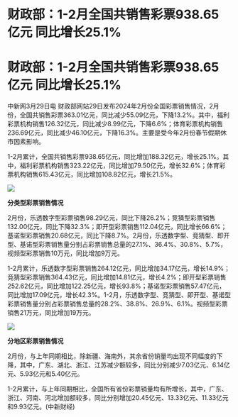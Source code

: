 # 财政部：1-2月全国共销售彩票938.65亿元 同比增长25.1%

# 财政部：1-2月全国共销售彩票938.65亿元 同比增长25.1%

中新网3月29日电
财政部网站29日发布2024年2月份全国彩票销售情况，2月份，全国共销售彩票363.01亿元，同比减少55.09亿元，下降13.2%。其中，福利彩票机构销售126.32亿元，同比减少8.99亿元，下降6.6%；体育彩票机构销售236.69亿元，同比减少46.10亿元，下降16.3%。主要是受今年2月份春节假期休市因素影响。

1-2月累计，全国共销售彩票938.65亿元，同比增加188.32亿元，增长25.1%。其中，福利彩票机构销售323.22亿元，同比增加79.50亿元，增长32.6%；体育彩票机构销售615.43亿元，同比增加108.82亿元，增长21.5%。

![](https://inews.gtimg.com/om_bt/OF0muInOEl89K78P7ObRGk2i3HxIwWqT99QUvARWO8xfsAA/1000)

**分类型彩票销售情况**

2月份，乐透数字型彩票销售98.29亿元，同比下降26.2%；竞猜型彩票销售132.00亿元，同比下降32.3%；即开型彩票销售112.04亿元，同比增长66.6%；基诺型彩票销售20.68亿元，同比下降8.7%。2月份，乐透数字型、竞猜型、即开型、基诺型彩票销售量分别占彩票销售总量的27.1%、36.4%、30.8%、5.7%，视频型彩票销售10万元，同比增加9万元。

1-2月累计，乐透数字型彩票销售264.12亿元，同比增加34.17亿元，增长14.9%；竞猜型彩票销售364.43亿元，同比增加14.81亿元，增长4.2%；即开型彩票销售252.62亿元，同比增加122.25亿元，增长93.8%；基诺型彩票销售57.47亿元，同比增加17.09亿元，增长42.3%。1-2月，乐透数字型、竞猜型、即开型、基诺型彩票销售量分别占彩票销售总量的28.2%、38.8%、26.9%、6.1%。视频型彩票销售21万元，同比增加19万元。

![](https://inews.gtimg.com/news_bt/O0bT_Q1v-IIFkUbve4o23dxMornxXmT30jkosSpQh8EIYAA/1000)

**分地区彩票销售情况**

2月份，与上年同期相比，除新疆、海南外，其余省份销量均出现不同幅度的下降，其中，广东、湖北、浙江、江苏减少额较多，同比分别减少7.03亿元、6.14亿元、5.93亿元和5.40亿元。

1-2月累计，与上年同期相比，全国所有省份彩票销量均有所增长，其中，广东、浙江、河南、河北增加额较多，同比分别增加20.45亿元、13.33亿元、11.33亿元和9.93亿元。(中新财经)

